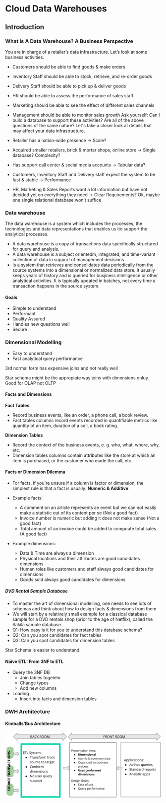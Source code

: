 # Cloud Data Warehouses
## Introduction
### What Is A Data Warehouse? A Business Perspective
You are in charge of a retailer’s data infrastructure. Let’s look at some business activities.

- Customers should be able to find goods & make orders
- Inventory Staff should be able to stock, retrieve, and re-order goods
- Delivery Staff should be able to pick up & deliver goods
- HR should be able to assess the performance of sales staff
- Marketing should be able to see the effect of different sales channels
- Management should be able to monitor sales growth
Ask yourself: Can I build a database to support these activities? Are all of the above questions of the same nature?
Let's take a closer look at details that may affect your data infrastructure.

- Retailer has a nation-wide presence → Scale?
- Acquired smaller retailers, brick & mortar shops, online store → Single database? Complexity?
- Has support call center & social media accounts → Tabular data?
- Customers, Inventory Staff and Delivery staff expect the system to be fast & stable → Performance
- HR, Marketing & Sales Reports want a lot information but have not decided yet on everything they need → Clear Requirements?
Ok, maybe one single relational database won’t suffice

### Data warehouse
The data warehouse is a system which includes the processes, the technologies and data representations that enables us tio support the analytical processes.
- A data warehouse is a copy of transactions data specifically structured for query and analysis.
- A data warehouse is a subject orientedm, integrated, and time-variant collection of data in support of management decisions
- Is a system that retrieves and consolidates data periodically from the source systems into a dimensional or normalized data store. It usually keeps years of history and is queried for busjiness intelligence or other analytical activities. It is typically updated in batches, not every time a transaction happens in the source system.

#### Goals
- Simple to understand
- Performant
- Quality Assured
- Handles new questions well
- Secure

### Dimensional Modelling
- Easy to understand
- Fast analytical query performance

3rd normal form has expensive joins and not really well

Star schema might be the appropiate way joins with dimensions onluy. Good for OLAP not OLTP

#### Facts and Dimensions
**Fact Tables**
-  Record business events, like an order, a phone call, a book review.
- Fact tables columns record events recorded in quantifiable metrics like quantity of an item, duration of a call, a book rating.

**Dimension Tables**
- Record the context of the business events, e. g. who, what, where, why, etc.
- Dimension tables columns contain attributes like the store at which an item is purchased, or the customer who made the call, etc.

####  Facts or Dimension Dilemma
- For facts, if you're unsure if a column is factor or dimension, the simplest rule is that a fact is usually: **Numeric & Additive**

- Example facts: 
    - A comment on an article represents an event but we can not easily make a statistic out of its content per se (Not a good fact)
    - Invoice number is numeric but adding it does not make sense (Not a good fact)
    - Total amount of an invoice could be added to compoute total sales (A good fact)
- Example dimensions:
    - Data & Time are always a dimension
    - Physical locations and their attirbutes are good candidates dimensions
    - Human roles like customers and staff always good candidates for dimensions
    - Goods sold always good candidates for dimensions
 
 ##### DVD Rental Sample Database
 - To master the art of dimensional modelling, one needs to see lots of schemas and think  about how to design facts & dimensions from them
 - We will start by a relatively small example for a classical database sample for a DVD rentals shop (prior to the age of Netflix), called the Sakila sample database.
 - Q1: How easy is it for you to understand this database schema?
 - Q2: Can you spot candidates for fact tables
 - Q3: Can you spot candidates for dimension tables
 
 Star Schema is easier to understand.

 #### Naive ETL: From 3NF to ETL
 - Query the 3NF DB
    - Join tables togetehr
    - Change types
    - Add new columns
- Loading
    - Insert into facts and dimension tables

### DWH Architecture

#### Kimballs'Bus Architecture
![alt text][kimball]








[//]: <> (Links and some external resources.)
[kimball]: ./Images/Kimballs_Architecture.png "Kimballs"
